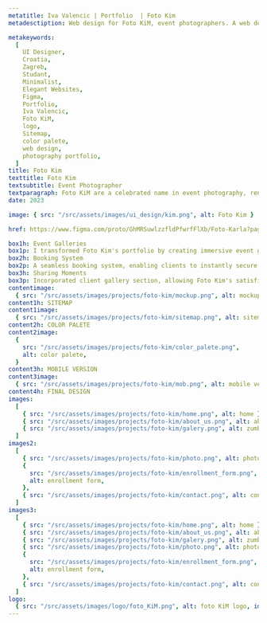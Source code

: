 ```yaml
---
metatitle: Iva Valencic | Portfolio  | Foto Kim
metadesctiption: Web design for Foto KiM, event photographers. A web design crafted to showcase the brand's photography portfolio, accompanied by a user-friendly booking system.

metakeywords:
  [
    UI Designer,
    Croatia,
    Zagreb,
    Studant,
    Minimalist,
    Elegant Websites,
    Figma,
    Portfolio,
    Iva Valencic,
    Foto KiM,
    logo,
    Sitemap,
    color palete,
    web design,
    photography portfolio,
  ]
title: Foto Kim
texttitle: Foto Kim
textsubtitle: Event Photographer
textparagraph: Foto KiM are a celebrated name in event photography, renowned for capturing moments that last a lifetime. As a Ui designer, I had the honor of crafting a digital showcase that mirrors their expertise and creativity. Through thoughtful design and innovative features, the web gallery embodies Foto Kim's commitment to capturing the essence of every event.
date: 2023

image: { src: "/src/assets/images/ui_design/kim.png", alt: Foto Kim }

href: https://www.figma.com/proto/GhMRSuwlzzfldPfwrfFlXb/Foto-Karla?page-id=0%3A1&type=design&node-id=10-1107&viewport=368%2C380%2C0.05&t=B8bHYRT9jC6zqq6p-1&scaling=min-zoom&starting-point-node-id=10%3A1107&show-proto-sidebar=1&mode=design

box1h: Event Galleries
box1p: I transformed Foto Kim's portfolio by creating immersive event galleries that showcase their photography prowess.
box2h: Booking System
box2p: A seamless booking system, enabling clients to instantly secure Foto Kim's services. The intuitive interface allows event hosts to choose their preferred package, date, and photographer swiftly.
box3h: Sharing Moments
box3p: Incorporated client gallery section, allowing Foto Kim's satisfied clients to see their moments anytime and anywhere. This feature not only boosts credibility but also creates a sense of trust.
contentimage:
  { src: "/src/assets/images/projects/foto-kim/mockup.png", alt: mockup }
content1h: SITEMAP
content1image:
  { src: "/src/assets/images/projects/foto-kim/sitemap.png", alt: sitemap }
content2h: COLOR PALETE
content2image:
  {
    src: "/src/assets/images/projects/foto-kim/color_palete.png",
    alt: color palete,
  }
content3h: MOBILE VERSION
content3image:
  { src: "/src/assets/images/projects/foto-kim/mob.png", alt: mobile version }
content4h: FINAL DESIGN
images:
  [
    { src: "/src/assets/images/projects/foto-kim/home.png", alt: home },
    { src: "/src/assets/images/projects/foto-kim/about_us.png", alt: about us },
    { src: "/src/assets/images/projects/foto-kim/galery.png", alt: zumba },
  ]
images2:
  [
    { src: "/src/assets/images/projects/foto-kim/photo.png", alt: photoshoot },
    {
      src: "/src/assets/images/projects/foto-kim/enrollment_form.png",
      alt: enrollment form,
    },
    { src: "/src/assets/images/projects/foto-kim/contact.png", alt: contact },
  ]
images3:
  [
    { src: "/src/assets/images/projects/foto-kim/home.png", alt: home },
    { src: "/src/assets/images/projects/foto-kim/about_us.png", alt: about us },
    { src: "/src/assets/images/projects/foto-kim/galery.png", alt: zumba },
    { src: "/src/assets/images/projects/foto-kim/photo.png", alt: photoshoot },
    {
      src: "/src/assets/images/projects/foto-kim/enrollment_form.png",
      alt: enrollment form,
    },
    { src: "/src/assets/images/projects/foto-kim/contact.png", alt: contact },
  ]
logo:
  { src: "/src/assets/images/logo/foto_KiM.png", alt: foto KiM logo, id: kim }
---
```

